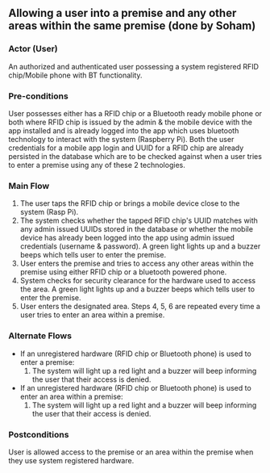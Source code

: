 ## Allowing a user into a premise and any other areas within the same premise (done by Soham)

### Actor (User)
An authorized and authenticated user possessing a system registered RFID chip/Mobile phone with BT functionality.

### Pre-conditions
User possesses either has a RFID chip or a Bluetooth ready mobile phone or both where RFID chip is issued by the 
admin & the mobile device with the app installed and is already logged into the app which uses bluetooth technology to interact with the system (Raspberry Pi). Both the user credentials for a mobile app login and UUID for a RFID chip are already persisted in the database which are to be checked against when a user tries to enter a premise using any of these 2 technologies.

### Main Flow
1. The user taps the RFID chip or brings a mobile device close to the system (Rasp Pi).
2. The system checks whether the tapped RFID chip's UUID matches with any admin issued UUIDs stored in the database or whether the mobile device has already been logged into the app using admin issued credentials (username & password). A green light lights up and a buzzer beeps which tells user to enter the premise. 
4. User enters the premise and tries to access any other areas within the premise using either RFID chip or a bluetooth powered phone.
5. System checks for security clearance for the hardware used to access the area. A green light lights up and a buzzer beeps which tells user to enter the premise.
6. User enters the designated area. Steps 4, 5, 6 are repeated every time a user tries to enter an area within a premise.

### Alternate Flows
- If an unregistered hardware (RFID chip or Bluetooth phone) is used to enter a premise: 
  1. The system will light up a red light and a buzzer will beep informing the user that their access is denied.
- If an unregistered hardware (RFID chip or Bluetooth phone) is used to enter an area within a premise:
  1. The system will light up a red light and a buzzer will beep informing the user that their access is denied.

### Postconditions
User is allowed access to the premise or an area within the premise when they use system registered hardware.
